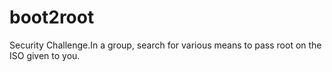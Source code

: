 # boot2root
Security Challenge.In a group, search for various means to pass root on the ISO given to you.
